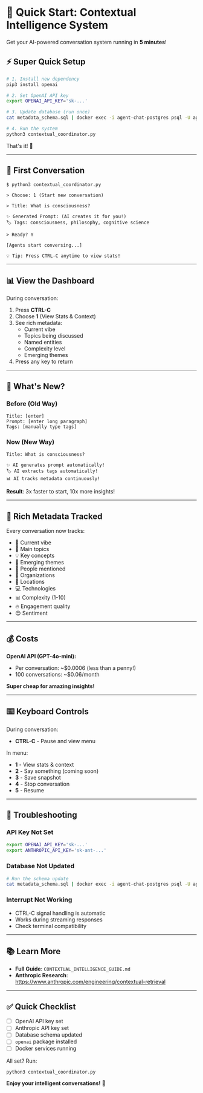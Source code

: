 # 🚀 Quick Start: Contextual Intelligence System

Get your AI-powered conversation system running in **5 minutes**!

## ⚡ Super Quick Setup

```bash
# 1. Install new dependency
pip3 install openai

# 2. Set OpenAI API key
export OPENAI_API_KEY='sk-...'

# 3. Update database (run once)
cat metadata_schema.sql | docker exec -i agent-chat-postgres psql -U agent_user agent_conversations

# 4. Run the system
python3 contextual_coordinator.py
```

That's it! 🎉

---

## 🎯 First Conversation

```
$ python3 contextual_coordinator.py

> Choose: 1 (Start new conversation)

> Title: What is consciousness?

✨ Generated Prompt: (AI creates it for you!)
🏷️ Tags: consciousness, philosophy, cognitive science

> Ready? Y

[Agents start conversing...]

💡 Tip: Press CTRL-C anytime to view stats!
```

---

## 📊 View the Dashboard

During conversation:
1. Press **CTRL-C**
2. Choose **1** (View Stats & Context)
3. See rich metadata:
   - Current vibe
   - Topics being discussed
   - Named entities
   - Complexity level
   - Emerging themes
4. Press any key to return

---

## 🎨 What's New?

### Before (Old Way)
```
Title: [enter]
Prompt: [enter long paragraph]
Tags: [manually type tags]
```

### Now (New Way)
```
Title: What is consciousness?

✨ AI generates prompt automatically!
🏷️ AI extracts tags automatically!
📊 AI tracks metadata continuously!
```

**Result**: 3x faster to start, 10x more insights!

---

## 🧠 Rich Metadata Tracked

Every conversation now tracks:
- 💭 Current vibe
- 🎯 Main topics
- 💡 Key concepts
- 🌟 Emerging themes
- 👥 People mentioned
- 🏢 Organizations
- 📍 Locations
- 💻 Technologies
- 📊 Complexity (1-10)
- 🔥 Engagement quality
- 😊 Sentiment

---

## 💰 Costs

**OpenAI API (GPT-4o-mini):**
- Per conversation: ~$0.0006 (less than a penny!)
- 100 conversations: ~$0.06/month

**Super cheap for amazing insights!**

---

## ⌨️ Keyboard Controls

During conversation:
- **CTRL-C** - Pause and view menu

In menu:
- **1** - View stats & context
- **2** - Say something (coming soon)
- **3** - Save snapshot
- **4** - Stop conversation
- **5** - Resume

---

## 🔧 Troubleshooting

### API Key Not Set
```bash
export OPENAI_API_KEY='sk-...'
export ANTHROPIC_API_KEY='sk-ant-...'
```

### Database Not Updated
```bash
# Run the schema update
cat metadata_schema.sql | docker exec -i agent-chat-postgres psql -U agent_user agent_conversations
```

### Interrupt Not Working
- CTRL-C signal handling is automatic
- Works during streaming responses
- Check terminal compatibility

---

## 📚 Learn More

- **Full Guide**: `CONTEXTUAL_INTELLIGENCE_GUIDE.md`
- **Anthropic Research**: https://www.anthropic.com/engineering/contextual-retrieval

---

## ✅ Quick Checklist

- [ ] OpenAI API key set
- [ ] Anthropic API key set
- [ ] Database schema updated
- [ ] `openai` package installed
- [ ] Docker services running

All set? Run:
```bash
python3 contextual_coordinator.py
```

**Enjoy your intelligent conversations!** 🎉
